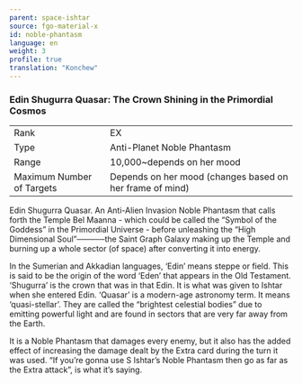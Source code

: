 ```yaml
---
parent: space-ishtar
source: fgo-material-x
id: noble-phantasm
language: en
weight: 3
profile: true
translation: "Konchew"
---
```


### Edin Shugurra Quasar: The Crown Shining in the Primordial Cosmos

<table>
  <tr><td>Rank</td><td>EX</td></tr>
  <tr><td>Type</td><td>Anti-Planet Noble Phantasm</td></tr>
  <tr><td>Range</td><td>10,000~depends on her mood</td></tr>
  <tr><td>Maximum Number of Targets</td><td>Depends on her mood (changes based on her frame of mind)</td></tr>
</table>

Edin Shugurra Quasar.
An Anti-Alien Invasion Noble Phantasm that calls forth the Temple Bel Maanna - which could be called the “Symbol of the Goddess” in the Primordial Universe - before unleashing the “High Dimensional Soul”─────the Saint Graph Galaxy making up the Temple and burning up a whole sector (of space) after converting it into energy.

In the Sumerian and Akkadian languages, ‘Edin’ means steppe or field. This is said to be the origin of the word ‘Eden’ that appears in the Old Testament.
‘Shugurra’ is the crown that was in that Edin. It is what was given to Ishtar when she entered Edin.
‘Quasar’ is a modern-age astronomy term. It means ‘quasi-stellar’.
They are called the “brightest celestial bodies” due to emitting powerful light and are found in sectors that are very far away from the Earth.

It is a Noble Phantasm that damages every enemy, but it also has the added effect of increasing the damage dealt by the Extra card during the turn it was used.
“If you’re gonna use S Ishtar’s Noble Phantasm then go as far as the Extra attack”, is what it’s saying.
